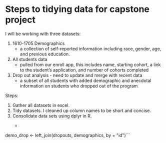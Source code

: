 # Steps to tidying data for capstone project

I will be working with three datasets:

1. 1610-1705 Demographics
	+ a collection of self-reported information including race, gender, age, and previous education.
2. All students data
	+ pulled from our enroll app, this includes name, starting cohort, a link to the student’s application, and number of cohorts completed
3. Drop out analysis - need to update and merge with recent data
	+ a subset of all students with added demographic and anecdotal information on students who dropped out of the program


Steps: 

1. Gather all datasets in excel. 
2. Tidy datasets. I cleaned up column names to be short and concise. 
3. Consolidate data sets using dplyr in R.
	+ ```{r} dropouts <- left_join(dropouts_May_2017, Drop_out_analysis2, by = "id")
demo_drop <- left_join(dropouts, demographics, by = "id")```
